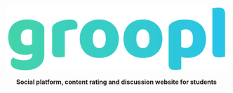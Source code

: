 <p align="center">
  <img src="./images/groopl.svg">
</p>

<p align="center">
  <strong>Social platform, content rating and discussion website for students</strong>
